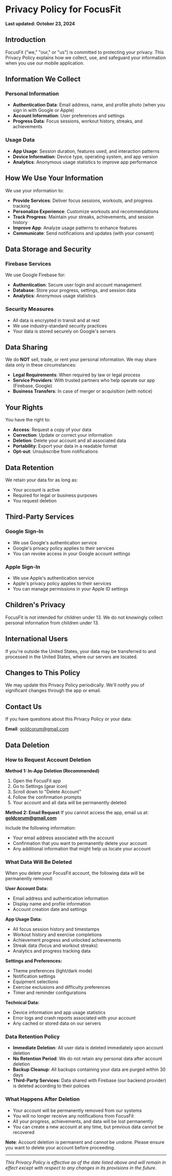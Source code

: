 # Privacy Policy for FocusFit

**Last updated: October 23, 2024**

## Introduction

FocusFit ("we," "our," or "us") is committed to protecting your privacy. This Privacy Policy explains how we collect, use, and safeguard your information when you use our mobile application.

## Information We Collect

### Personal Information

- **Authentication Data**: Email address, name, and profile photo (when you sign in with Google or Apple)
- **Account Information**: User preferences and settings
- **Progress Data**: Focus sessions, workout history, streaks, and achievements

### Usage Data

- **App Usage**: Session duration, features used, and interaction patterns
- **Device Information**: Device type, operating system, and app version
- **Analytics**: Anonymous usage statistics to improve app performance

## How We Use Your Information

We use your information to:

- **Provide Services**: Deliver focus sessions, workouts, and progress tracking
- **Personalize Experience**: Customize workouts and recommendations
- **Track Progress**: Maintain your streaks, achievements, and session history
- **Improve App**: Analyze usage patterns to enhance features
- **Communicate**: Send notifications and updates (with your consent)

## Data Storage and Security

### Firebase Services

We use Google Firebase for:

- **Authentication**: Secure user login and account management
- **Database**: Store your progress, settings, and session data
- **Analytics**: Anonymous usage statistics

### Security Measures

- All data is encrypted in transit and at rest
- We use industry-standard security practices
- Your data is stored securely on Google's servers

## Data Sharing

We do **NOT** sell, trade, or rent your personal information. We may share data only in these circumstances:

- **Legal Requirements**: When required by law or legal process
- **Service Providers**: With trusted partners who help operate our app (Firebase, Google)
- **Business Transfers**: In case of merger or acquisition (with notice)

## Your Rights

You have the right to:

- **Access**: Request a copy of your data
- **Correction**: Update or correct your information
- **Deletion**: Delete your account and all associated data
- **Portability**: Export your data in a readable format
- **Opt-out**: Unsubscribe from notifications

## Data Retention

We retain your data for as long as:

- Your account is active
- Required for legal or business purposes
- You request deletion

## Third-Party Services

### Google Sign-In

- We use Google's authentication service
- Google's privacy policy applies to their services
- You can revoke access in your Google account settings

### Apple Sign-In

- We use Apple's authentication service
- Apple's privacy policy applies to their services
- You can manage permissions in your Apple ID settings

## Children's Privacy

FocusFit is not intended for children under 13. We do not knowingly collect personal information from children under 13.

## International Users

If you're outside the United States, your data may be transferred to and processed in the United States, where our servers are located.

## Changes to This Policy

We may update this Privacy Policy periodically. We'll notify you of significant changes through the app or email.

## Contact Us

If you have questions about this Privacy Policy or your data:

**Email**: goldcorum@gmail.com

## Data Deletion

### How to Request Account Deletion

**Method 1: In-App Deletion (Recommended)**

1. Open the FocusFit app
2. Go to Settings (gear icon)
3. Scroll down to "Delete Account"
4. Follow the confirmation prompts
5. Your account and all data will be permanently deleted

**Method 2: Email Request**
If you cannot access the app, email us at: **goldcorum@gmail.com**

Include the following information:

- Your email address associated with the account
- Confirmation that you want to permanently delete your account
- Any additional information that might help us locate your account

### What Data Will Be Deleted

When you delete your FocusFit account, the following data will be permanently removed:

**User Account Data:**

- Email address and authentication information
- Display name and profile information
- Account creation date and settings

**App Usage Data:**

- All focus session history and timestamps
- Workout history and exercise completions
- Achievement progress and unlocked achievements
- Streak data (focus and workout streaks)
- Analytics and progress tracking data

**Settings and Preferences:**

- Theme preferences (light/dark mode)
- Notification settings
- Equipment selections
- Exercise exclusions and difficulty preferences
- Timer and reminder configurations

**Technical Data:**

- Device information and app usage statistics
- Error logs and crash reports associated with your account
- Any cached or stored data on our servers

### Data Retention Policy

- **Immediate Deletion**: All user data is deleted immediately upon account deletion
- **No Retention Period**: We do not retain any personal data after account deletion
- **Backup Cleanup**: All backups containing your data are purged within 30 days
- **Third-Party Services**: Data shared with Firebase (our backend provider) is deleted according to their policies

### What Happens After Deletion

- Your account will be permanently removed from our systems
- You will no longer receive any notifications from FocusFit
- All your progress, achievements, and data will be lost permanently
- You can create a new account at any time, but previous data cannot be recovered

**Note**: Account deletion is permanent and cannot be undone. Please ensure you want to delete your account before proceeding.

---

_This Privacy Policy is effective as of the date listed above and will remain in effect except with respect to any changes in its provisions in the future._
